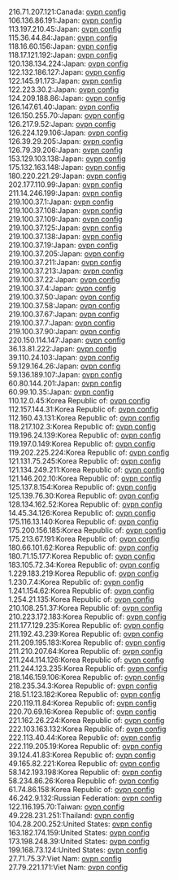 216.71.207.121:Canada: [ovpn config](vpn/216_71_207_121.ovpn)  
106.136.86.191:Japan: [ovpn config](vpn/106_136_86_191.ovpn)  
113.197.210.45:Japan: [ovpn config](vpn/113_197_210_45.ovpn)  
115.36.44.84:Japan: [ovpn config](vpn/115_36_44_84.ovpn)  
118.16.60.156:Japan: [ovpn config](vpn/118_16_60_156.ovpn)  
118.17.121.192:Japan: [ovpn config](vpn/118_17_121_192.ovpn)  
120.138.134.224:Japan: [ovpn config](vpn/120_138_134_224.ovpn)  
122.132.186.127:Japan: [ovpn config](vpn/122_132_186_127.ovpn)  
122.145.91.173:Japan: [ovpn config](vpn/122_145_91_173.ovpn)  
122.223.30.2:Japan: [ovpn config](vpn/122_223_30_2.ovpn)  
124.209.188.86:Japan: [ovpn config](vpn/124_209_188_86.ovpn)  
126.147.61.40:Japan: [ovpn config](vpn/126_147_61_40.ovpn)  
126.150.255.70:Japan: [ovpn config](vpn/126_150_255_70.ovpn)  
126.217.9.52:Japan: [ovpn config](vpn/126_217_9_52.ovpn)  
126.224.129.106:Japan: [ovpn config](vpn/126_224_129_106.ovpn)  
126.39.29.205:Japan: [ovpn config](vpn/126_39_29_205.ovpn)  
126.79.39.206:Japan: [ovpn config](vpn/126_79_39_206.ovpn)  
153.129.103.138:Japan: [ovpn config](vpn/153_129_103_138.ovpn)  
175.132.163.148:Japan: [ovpn config](vpn/175_132_163_148.ovpn)  
180.220.221.29:Japan: [ovpn config](vpn/180_220_221_29.ovpn)  
202.177.110.99:Japan: [ovpn config](vpn/202_177_110_99.ovpn)  
211.14.246.199:Japan: [ovpn config](vpn/211_14_246_199.ovpn)  
219.100.37.1:Japan: [ovpn config](vpn/219_100_37_1.ovpn)  
219.100.37.108:Japan: [ovpn config](vpn/219_100_37_108.ovpn)  
219.100.37.109:Japan: [ovpn config](vpn/219_100_37_109.ovpn)  
219.100.37.125:Japan: [ovpn config](vpn/219_100_37_125.ovpn)  
219.100.37.138:Japan: [ovpn config](vpn/219_100_37_138.ovpn)  
219.100.37.19:Japan: [ovpn config](vpn/219_100_37_19.ovpn)  
219.100.37.205:Japan: [ovpn config](vpn/219_100_37_205.ovpn)  
219.100.37.211:Japan: [ovpn config](vpn/219_100_37_211.ovpn)  
219.100.37.213:Japan: [ovpn config](vpn/219_100_37_213.ovpn)  
219.100.37.22:Japan: [ovpn config](vpn/219_100_37_22.ovpn)  
219.100.37.4:Japan: [ovpn config](vpn/219_100_37_4.ovpn)  
219.100.37.50:Japan: [ovpn config](vpn/219_100_37_50.ovpn)  
219.100.37.58:Japan: [ovpn config](vpn/219_100_37_58.ovpn)  
219.100.37.67:Japan: [ovpn config](vpn/219_100_37_67.ovpn)  
219.100.37.7:Japan: [ovpn config](vpn/219_100_37_7.ovpn)  
219.100.37.90:Japan: [ovpn config](vpn/219_100_37_90.ovpn)  
220.150.114.147:Japan: [ovpn config](vpn/220_150_114_147.ovpn)  
36.13.81.222:Japan: [ovpn config](vpn/36_13_81_222.ovpn)  
39.110.24.103:Japan: [ovpn config](vpn/39_110_24_103.ovpn)  
59.129.164.26:Japan: [ovpn config](vpn/59_129_164_26.ovpn)  
59.136.189.107:Japan: [ovpn config](vpn/59_136_189_107.ovpn)  
60.80.144.201:Japan: [ovpn config](vpn/60_80_144_201.ovpn)  
60.99.10.35:Japan: [ovpn config](vpn/60_99_10_35.ovpn)  
110.12.0.45:Korea Republic of: [ovpn config](vpn/110_12_0_45.ovpn)  
112.157.144.31:Korea Republic of: [ovpn config](vpn/112_157_144_31.ovpn)  
112.160.43.131:Korea Republic of: [ovpn config](vpn/112_160_43_131.ovpn)  
118.217.102.3:Korea Republic of: [ovpn config](vpn/118_217_102_3.ovpn)  
119.196.24.139:Korea Republic of: [ovpn config](vpn/119_196_24_139.ovpn)  
119.197.0.149:Korea Republic of: [ovpn config](vpn/119_197_0_149.ovpn)  
119.202.225.224:Korea Republic of: [ovpn config](vpn/119_202_225_224.ovpn)  
121.131.75.245:Korea Republic of: [ovpn config](vpn/121_131_75_245.ovpn)  
121.134.249.211:Korea Republic of: [ovpn config](vpn/121_134_249_211.ovpn)  
121.146.202.10:Korea Republic of: [ovpn config](vpn/121_146_202_10.ovpn)  
125.137.8.154:Korea Republic of: [ovpn config](vpn/125_137_8_154.ovpn)  
125.139.76.30:Korea Republic of: [ovpn config](vpn/125_139_76_30.ovpn)  
128.134.162.52:Korea Republic of: [ovpn config](vpn/128_134_162_52.ovpn)  
14.45.34.126:Korea Republic of: [ovpn config](vpn/14_45_34_126.ovpn)  
175.116.13.140:Korea Republic of: [ovpn config](vpn/175_116_13_140.ovpn)  
175.200.156.185:Korea Republic of: [ovpn config](vpn/175_200_156_185.ovpn)  
175.213.67.191:Korea Republic of: [ovpn config](vpn/175_213_67_191.ovpn)  
180.66.101.62:Korea Republic of: [ovpn config](vpn/180_66_101_62.ovpn)  
180.71.15.177:Korea Republic of: [ovpn config](vpn/180_71_15_177.ovpn)  
183.105.72.34:Korea Republic of: [ovpn config](vpn/183_105_72_34.ovpn)  
1.229.183.219:Korea Republic of: [ovpn config](vpn/1_229_183_219.ovpn)  
1.230.7.4:Korea Republic of: [ovpn config](vpn/1_230_7_4.ovpn)  
1.241.154.62:Korea Republic of: [ovpn config](vpn/1_241_154_62.ovpn)  
1.254.21.135:Korea Republic of: [ovpn config](vpn/1_254_21_135.ovpn)  
210.108.251.37:Korea Republic of: [ovpn config](vpn/210_108_251_37.ovpn)  
210.223.172.183:Korea Republic of: [ovpn config](vpn/210_223_172_183.ovpn)  
211.177.129.235:Korea Republic of: [ovpn config](vpn/211_177_129_235.ovpn)  
211.192.43.239:Korea Republic of: [ovpn config](vpn/211_192_43_239.ovpn)  
211.209.195.183:Korea Republic of: [ovpn config](vpn/211_209_195_183.ovpn)  
211.210.207.64:Korea Republic of: [ovpn config](vpn/211_210_207_64.ovpn)  
211.244.114.126:Korea Republic of: [ovpn config](vpn/211_244_114_126.ovpn)  
211.244.123.235:Korea Republic of: [ovpn config](vpn/211_244_123_235.ovpn)  
218.146.159.106:Korea Republic of: [ovpn config](vpn/218_146_159_106.ovpn)  
218.235.34.3:Korea Republic of: [ovpn config](vpn/218_235_34_3.ovpn)  
218.51.123.182:Korea Republic of: [ovpn config](vpn/218_51_123_182.ovpn)  
220.119.11.84:Korea Republic of: [ovpn config](vpn/220_119_11_84.ovpn)  
220.70.69.16:Korea Republic of: [ovpn config](vpn/220_70_69_16.ovpn)  
221.162.26.224:Korea Republic of: [ovpn config](vpn/221_162_26_224.ovpn)  
222.103.163.132:Korea Republic of: [ovpn config](vpn/222_103_163_132.ovpn)  
222.113.40.44:Korea Republic of: [ovpn config](vpn/222_113_40_44.ovpn)  
222.119.205.19:Korea Republic of: [ovpn config](vpn/222_119_205_19.ovpn)  
39.124.41.83:Korea Republic of: [ovpn config](vpn/39_124_41_83.ovpn)  
49.165.82.221:Korea Republic of: [ovpn config](vpn/49_165_82_221.ovpn)  
58.142.193.198:Korea Republic of: [ovpn config](vpn/58_142_193_198.ovpn)  
58.234.86.26:Korea Republic of: [ovpn config](vpn/58_234_86_26.ovpn)  
61.74.86.158:Korea Republic of: [ovpn config](vpn/61_74_86_158.ovpn)  
46.242.9.132:Russian Federation: [ovpn config](vpn/46_242_9_132.ovpn)  
122.116.195.70:Taiwan: [ovpn config](vpn/122_116_195_70.ovpn)  
49.228.231.251:Thailand: [ovpn config](vpn/49_228_231_251.ovpn)  
104.28.200.252:United States: [ovpn config](vpn/104_28_200_252.ovpn)  
163.182.174.159:United States: [ovpn config](vpn/163_182_174_159.ovpn)  
173.198.248.39:United States: [ovpn config](vpn/173_198_248_39.ovpn)  
199.168.73.124:United States: [ovpn config](vpn/199_168_73_124.ovpn)  
27.71.75.37:Viet Nam: [ovpn config](vpn/27_71_75_37.ovpn)  
27.79.221.171:Viet Nam: [ovpn config](vpn/27_79_221_171.ovpn)  
